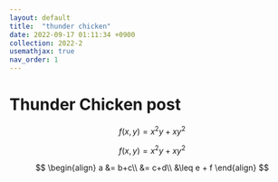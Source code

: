 ```yaml
---
layout: default
title:  "thunder chicken"
date: 2022-09-17 01:11:34 +0900
collection: 2022-2
usemathjax: true
nav_order: 1
---
```

# Thunder Chicken post

$$f(x,y) = x^{2}y+xy^{2}$$

$$f(x,y) = x^{2}y+xy^{2}$$

$$
\begin{align}
a &= b+c\\
&= c+d\\
&\leq e + f
\end{align}
$$